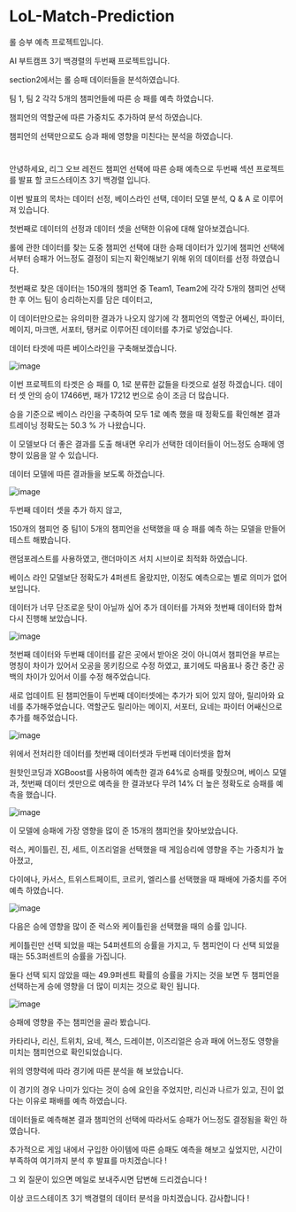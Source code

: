 # LoL-Match-Prediction
롤 승부 예측 프로젝트입니다.

AI 부트캠프 3기 백경렬의 두번째 프로젝트입니다.

section2에서는 롤 승패 데이터들을 분석하였습니다.

팀 1, 팀 2 각각 5개의 챔피언들에 따른 승 패를 예측 하였습니다.

챔피언의 역할군에 따른 가중치도 추가하여 분석 하였습니다.

챔피언의 선택만으로도 승과 패에 영향을 미친다는 분석을 하였습니다.
#
안녕하세요, 리그 오브 레전드 챔피언 선택에 따른 승패 예측으로 두번째 섹션 프로젝트를 발표 할 코드스테이츠 3기 백경렬 입니다.

이번 발표의 목차는 데이터 선정, 베이스라인 선택, 데이터 모델 분석, Q & A 로 이루어져 있습니다.

첫번째로 데이터의 선정과 데이터 셋을 선택한 이유에 대해 알아보겠습니다.

롤에 관한 데이터를 찾는 도중 챔피언 선택에 대한 승패 데이터가 있기에 챔피언 선택에서부터 승패가 어느정도 결정이 되는지 확인해보기 위해 위의 데이터를 선정 하였습니다.

첫번째로 찾은 데이터는 150개의 챔피언 중 Team1, Team2에 각각 5개의 챔피언 선택 한 후 어느 팀이 승리하는지를 담은 데이터고,

이 데이터만으로는 유의미한 결과가 나오지 않기에 각 챔피언의 역할군 어쎄신, 파이터, 메이지, 마크맨, 서포터, 탱커로 이루어진 데이터를 추가로 넣었습니다.

데이터 타겟에 따른 베이스라인을 구축해보겠습니다.

![image](https://user-images.githubusercontent.com/40240766/166125960-e07bbea4-0373-4122-90ce-a6f10c0d9c18.png)

이번 프로젝트의 타겟은 승 패를 0, 1로 분류한 값들을 타겟으로 설정 하겠습니다. 데이터 셋 안의 승이 17466번, 패가 17212 번으로 승이 조금 더 많습니다. 

승을 기준으로 베이스 라인을 구축하여 모두 1로 예측 했을 때 정확도를 확인해본 결과 트레이닝 정확도는 50.3 % 가 나왔습니다.

이 모델보다 더 좋은 결과를 도출 해내면 우리가 선택한 데이터들이 어느정도 승패에 영향이 있음을 알 수 있습니다.

데이터 모델에 따른 결과들을 보도록 하겠습니다.

![image](https://user-images.githubusercontent.com/40240766/166125972-44e1c390-e04c-4b6b-8a66-e0979e040ac0.png)

두번째 데이터 셋을 추가 하지 않고,

150개의 챔피언 중 팀1이 5개의 챔피언을 선택했을 때 승 패를 예측 하는 모델을 만들어 테스트 해봤습니다.

랜덤포레스트를 사용하였고, 랜더마이즈 서치 시브이로 최적화 하였습니다. 

베이스 라인 모델보단 정확도가 4퍼센트 올랐지만, 이정도 예측으로는 별로 의미가 없어 보입니다.

데이터가 너무 단조로운 탓이 아닐까 싶어 추가 데이터를 가져와 첫번째 데이터와 합쳐 다시 진행해 보았습니다.

![image](https://user-images.githubusercontent.com/40240766/166125984-4a3d7b21-9dc2-4928-9cce-9cb4ec09e6e4.png)

첫번째 데이터와 두번째 데이터를 같은 곳에서 받아온 것이 아니여서 챔피언을 부르는 명칭이 차이가 있어서 오공을 몽키킹으로 수정 하였고, 표기에도 따옴표나 중간 중간 공백의 차이가 있어서 이를 수정 해주었습니다.

새로 업데이트 된 챔피언들이 두번째 데이터셋에는 추가가 되어 있지 않아, 릴리아와 요네를 추가해주었습니다. 역할군도 릴리아는 메이지, 서포터, 요네는 파이터 어쌔신으로 추가를 해주었습니다.

![image](https://user-images.githubusercontent.com/40240766/166125989-53dcc94a-df38-480f-9748-d9ec3a09fe6a.png)

위에서 전처리한 데이터를 첫번째 데이터셋과 두번째 데이터셋을 합쳐

원핫인코딩과 XGBoost를 사용하여 예측한 결과 64%로 승패를 맞췄으며, 베이스 모델과, 첫번째 데이터 셋만으로 예측을 한 결과보다 무려 14% 더 높은 정확도로 승패를 예측을 했습니다.

![image](https://user-images.githubusercontent.com/40240766/166125992-e815c43d-4427-4da4-8b1b-d169a0a1f635.png)

이 모델에 승패에 가장 영향을 많이 준 15개의 챔피언을 찾아보았습니다.

럭스, 케이틀린, 진, 세트, 이즈리얼을 선택했을 때 게임승리에 영향을 주는 가중치가 높아졌고,

다이에나, 카서스, 트위스트페이트, 코르키, 엘리스를 선택했을 때 패배에 가중치를 주어 예측 하였습니다.

![image](https://user-images.githubusercontent.com/40240766/166125995-b3d0d4c0-4ed7-4c01-8083-4955188c58de.png)

다음은 승에 영향을 많이 준 럭스와 케이틀린을 선택했을 때의 승률 입니다.

케이틀린만 선택 되었을 때는 54퍼센트의 승률을 가지고, 두 챔피언이 다 선택 되었을 때는 55.3퍼센트의 승률을 가집니다.

둘다 선택 되지 않았을 때는 49.9퍼센트 확률의 승률을 가지는 것을 보면 두 챔피언을 선택하는게 승에 영향을 더 많이 미치는 것으로 확인 됩니다.

![image](https://user-images.githubusercontent.com/40240766/166126000-54a11750-8591-41ae-bc0b-d12afa903379.png)

승패에 영향을 주는 챔피언을 골라 봤습니다.

카타리나, 리신, 트위치, 요네, 젝스, 드레이븐, 이즈리얼은 승과 패에 어느정도 영향을 미치는 챔피언으로 확인되었습니다.

위의 영향력에 따라 경기에 따른 분석을 해 보았습니다.

이 경기의 경우 나미가 있다는 것이 승에 요인을 주었지만, 리신과 나르가 있고, 진이 없다는 이유로 패배를 예측 하였습니다.

데이터들로 예측해본 결과 챔피언의 선택에 따라서도 승패가 어느정도 결정됨을 확인 하였습니다.

추가적으로 게임 내에서 구입한 아이템에 따른 승패도 예측을 해보고 싶었지만, 시간이 부족하여 여기까지 분석 후 발표를 마치겠습니다 ! 

그 외 질문이 있으면 메일로 보내주시면 답변해 드리겠습니다 !

이상 코드스테이츠 3기 백경렬의 데이터 분석을 마치겠습니다. 감사합니다 !
